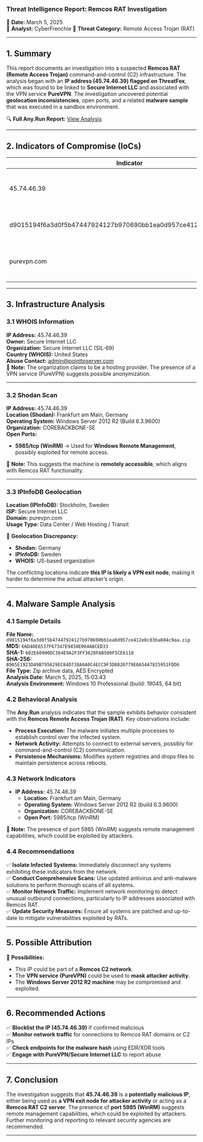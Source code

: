 ### **Threat Intelligence Report: Remcos RAT Investigation**

📅 **Date:** March 5, 2025  
👤 **Analyst:** CyberFrenchie
🎯 **Threat Category:** Remote Access Trojan (RAT)

---

## **1. Summary**

This report documents an investigation into a suspected **Remcos RAT (Remote Access Trojan)** command-and-control (C2) infrastructure. The analysis began with an **IP address (45.74.46.39) flagged on ThreatFox**, which was found to be linked to **Secure Internet LLC** and associated with the VPN service **PureVPN**. The investigation uncovered potential **geolocation inconsistencies**, open ports, and a related **malware sample** that was executed in a sandbox environment.

🔍 **Full Any.Run Report:** [View Analysis](https://any.run/report/b965e1923d49b795629ec84d738a6a0c4ecc9f3d0820779e0a54a7825951fdd6/ca39ce83-2f3f-4437-afc6-f4370f4ae842)

---

## **2. Indicators of Compromise (IoCs)**

|**Indicator**|**Type**|**Description**|
|---|---|---|
|45.74.46.39|IP Address|Possible VPN exit node linked to Remcos RAT|
|d9015194f6a3d0f5b47447924127b970690bb1ea0d957ce412e0c83ba604c9aa|Malware Hash|Remcos RAT sample linked to this IP|
|purevpn.com|Domain|VPN service potentially used for obfuscation|

---

## **3. Infrastructure Analysis**

### **3.1 WHOIS Information**

**IP Address:** 45.74.46.39  
**Owner:** Secure Internet LLC  
**Organization:** Secure Internet LLC (SIL-69)  
**Country (WHOIS):** United States  
**Abuse Contact:** [admin@pointtoserver.com](mailto:admin@pointtoserver.com)  
📌 **Note:** The organization claims to be a hosting provider. The presence of a VPN service (PureVPN) suggests possible anonymization.

---

### **3.2 Shodan Scan**

**IP Address:** 45.74.46.39  
**Location (Shodan):** Frankfurt am Main, Germany  
**Operating System:** Windows Server 2012 R2 (Build 6.3.9600)  
**Organization:** COREBACKBONE-SE  
**Open Ports:**

- **5985/tcp (WinRM)** → Used for **Windows Remote Management**, possibly exploited for remote access.

📌 **Note:** This suggests the machine is **remotely accessible**, which aligns with Remcos RAT functionality.

---

### **3.3 IPInfoDB Geolocation**

**Location (IPInfoDB):** Stockholm, Sweden  
**ISP:** Secure Internet LLC  
**Domain:** purevpn.com  
**Usage Type:** Data Center / Web Hosting / Transit

📌 **Geolocation Discrepancy:**

- **Shodan:** Germany
- **IPInfoDB:** Sweden
- **WHOIS:** US-based organization

The conflicting locations indicate **this IP is likely a VPN exit node**, making it harder to determine the actual attacker’s origin.

---

## **4. Malware Sample Analysis**

### **4.1 Sample Details**

**File Name:** `d9015194f6a3d0f5b47447924127b970690bb1ea0d957ce412e0c83ba604c9aa.zip`  
**MD5:** `66D40E6537F67347E9450E064A8CED33`  
**SHA-1:** `602E60900DC364E9A2F3FF3620FAB500F5CE6110`  
**SHA-256:** `B965E1923D49B795629EC84D738A6A0C4ECC9F3D0820779E0A54A7825951FDD6`  
**File Type:** Zip archive data, AES Encrypted  
**Analysis Date:** March 5, 2025, 15:03:43  
**Analysis Environment:** Windows 10 Professional (build: 19045, 64 bit)

### **4.2 Behavioral Analysis**

The **Any.Run** analysis indicates that the sample exhibits behavior consistent with the **Remcos Remote Access Trojan (RAT)**. Key observations include:

- **Process Execution:** The malware initiates multiple processes to establish control over the infected system.
- **Network Activity:** Attempts to connect to external servers, possibly for command-and-control (C2) communication.
- **Persistence Mechanisms:** Modifies system registries and drops files to maintain persistence across reboots.

### **4.3 Network Indicators**

- **IP Address:** 45.74.46.39
    - **Location:** Frankfurt am Main, Germany
    - **Operating System:** Windows Server 2012 R2 (build 6.3.9600)
    - **Organization:** COREBACKBONE-SE
    - **Open Port:** 5985/tcp (WinRM)

📌 **Note:** The presence of port 5985 (WinRM) suggests remote management capabilities, which could be exploited by attackers.

### **4.4 Recommendations**

✅ **Isolate Infected Systems:** Immediately disconnect any systems exhibiting these indicators from the network.  
✅ **Conduct Comprehensive Scans:** Use updated antivirus and anti-malware solutions to perform thorough scans of all systems.  
✅ **Monitor Network Traffic:** Implement network monitoring to detect unusual outbound connections, particularly to IP addresses associated with Remcos RAT.  
✅ **Update Security Measures:** Ensure all systems are patched and up-to-date to mitigate vulnerabilities exploited by RATs.

---

## **5. Possible Attribution**

🔹 **Possibilities:**

- This IP could be part of a **Remcos C2 network**.
- The **VPN service (PureVPN)** could be used to **mask attacker activity**.
- The **Windows Server 2012 R2 machine** may be compromised and exploited.

---

## **6. Recommended Actions**

✅ **Blocklist the IP (45.74.46.39)** if confirmed malicious  
✅ **Monitor network traffic** for connections to Remcos RAT domains or C2 IPs  
✅ **Check endpoints for the malware hash** using EDR/XDR tools  
✅ **Engage with PureVPN/Secure Internet LLC** to report abuse

---

## **7. Conclusion**

The investigation suggests that **45.74.46.39** is a **potentially malicious IP**, either being used as **a VPN exit node for attacker activity** or acting as a **Remcos RAT C2 server**. The presence of **port 5985 (WinRM)** suggests remote management capabilities, which could be exploited by attackers. Further monitoring and reporting to relevant security agencies are recommended.

---
